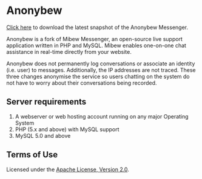 # Anonybew

[Click here](http://donaldwhyte.co.uk/files/anonybew-messenger-snapshot-26.09.13.zip) to
download the latest snapshot of the Anonybew Messenger.

Anonybew is a fork of Mibew Messenger, an open-source live support
application written in PHP and MySQL. Mibew enables one-on-one chat
assistance in real-time directly from your website.

Anonybew does not permanently log conversations or associate an
identity (i.e. user) to messages. Additionally, the IP addresses
are not traced. These three changes anonymise the service so
users chatting on the system do not have to worry about their
conversations being recorded.

## Server requirements

1. A webserver or web hosting account running on any major Operating System
2. PHP (5.x and above) with MySQL support
3. MySQL 5.0 and above

## Terms of Use

Licensed under the [Apache License, Version 2.0](http://www.apache.org/licenses/LICENSE-2.0). 